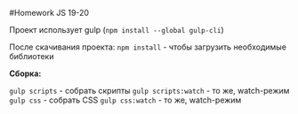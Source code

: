 #Homework JS 19-20

Проект использует gulp (`npm install --global gulp-cli`)

После скачивания проекта:
`npm install` - чтобы загрузить необходимые библиотеки

**Сборка:**

`gulp scripts` - собрать скрипты
`gulp scripts:watch` - то же, watch-режим
`gulp css` - собрать CSS
`gulp css:watch` - то же, watch-режим
